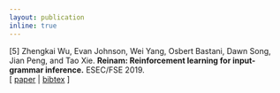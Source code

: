 ```yaml
---
layout: publication
inline: true
---
```

<tr valign="top">
<td class="bibtexnumber" align="right">
[5]
</td>
<td class="bibtexitem">
Zhengkai Wu, Evan Johnson, Wei Yang, Osbert Bastani, Dawn Song, Jian Peng, and
Tao Xie.
<b>Reinam: Reinforcement learning for input-grammar inference.</b>
ESEC/FSE 2019. <br> 
[ 
<a href="https://dl.acm.org/doi/pdf/10.1145/3338906.3338958">paper</a>
 | 
<a href="https://scholar.googleusercontent.com/scholar.bib?q=info:uOZGuTLsk1kJ:scholar.google.com/&output=citation&scisdr=CgXpdWU2EIuyuFZGp6A:AAGBfm0AAAAAYqFDv6D4o7MaV3wAUyXvyaZ6j9-lGMpL&scisig=AAGBfm0AAAAAYqFDv5mIEE0XQau5dMgCge3rezMS49FP&scisf=4&ct=citation&cd=-1&hl=en&scfhb=1">bibtex</a>
]
</td>
</tr>
